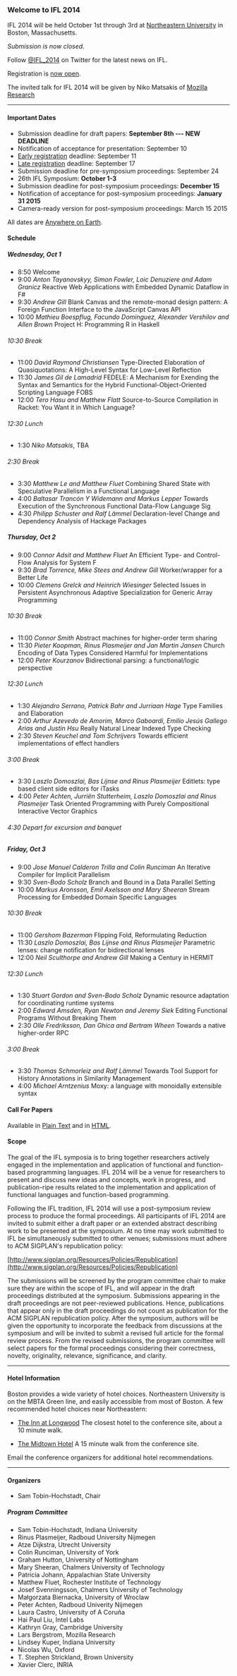 ### Welcome to IFL 2014

IFL 2014 will be held October 1st through 3rd at [Northeastern University](http://www.northeastern.edu) in Boston, Massachusetts.

_Submission is now closed_.

Follow [@IFL_2014](https://twitter.com/IFL_2014) on Twitter for the latest news on IFL.

Registration is [now open](http://www.eventbrite.com/e/ifl-2014-tickets-12628406905). 

The invited talk for IFL 2014 will be given by Niko Matsakis of [Mozilla Research](https://www.mozilla.org/en-US/research/)

***

#### Important Dates

* Submission deadline for draft papers:                      **September 8th --- NEW DEADLINE**
* Notification of acceptance for presentation:               September 10
* [Early registration](http://www.eventbrite.com/e/ifl-2014-tickets-12628406905) deadline:                               September 11
* [Late registration](http://www.eventbrite.com/e/ifl-2014-tickets-12628406905) deadline:                                September 17 
* Submission deadline for pre-symposium proceedings:         September 24
* 26th IFL Symposium:                                        **October 1-3** 
* Submission deadline for post-symposium proceedings:        **December 15**
* Notification of acceptance for post-symposium proceedings: **January  31 2015**
* Camera-ready version for post-symposium proceedings:       March    15 2015 

All dates are [Anywhere on Earth](http://en.wikipedia.org/wiki/Anywhere_on_Earth).


#### Schedule

##### Wednesday, Oct 1

* 8:50 Welcome
* 9:00 _Anton Tayanovskyy, Simon Fowler, Loic Denuziere and Adam Granicz_ Reactive Web Applications with Embedded Dynamic Dataflow in F#
* 9:30 _Andrew Gill_ Blank Canvas and the remote-monad design pattern: A Foreign Function Interface to the JavaScript Canvas API
* 10:00 _Mathieu Boespflug, Facundo Dominguez, Alexander Vershilov and Allen Brown_ Project H: Programming R in Haskell

###### 10:30 Break

* 11:00 _David Raymond Christiansen_ Type-Directed Elaboration of Quasiquotations: A High-Level Syntax for Low-Level Reflection
* 11:30 _James Gil de Lamadrid_ FEDELE: A Mechanism for Exending the Syntax and Semantics for the Hybrid Functional-Object-Oriented Scripting Language FOBS
* 12:00 _Tero Hasu and Matthew Flatt_ Source-to-Source Compilation in Racket: You Want it in Which Language?

###### 12:30 Lunch

* 1:30 _Niko Matsakis_, TBA

###### 2:30 Break

* 3:30 _Matthew Le and Matthew Fluet_ Combining Shared State with Speculative Parallelism in a Functional Language
* 4:00 _Baltasar Trancón Y Widemann and Markus Lepper_ Towards Execution of the Synchronous Functional Data-Flow Language Sig
* 4:30 _Philipp Schuster and Ralf Lämmel_ Declaration-level Change and Dependency Analysis of Hackage Packages

##### Thursday, Oct 2

* 9:00  _Connor Adsit and Matthew Fluet_ An Efficient Type- and Control-Flow Analysis for System F
* 9:30     _Brad Torrence, Mike Stees and Andrew Gill_ Worker/wrapper for a Better Life
* 10:00 _Clemens Grelck and Heinrich Wiesinger_ Selected Issues in Persistent Asynchronous Adaptive Specialization for Generic Array Programming

###### 10:30 Break

* 11:00 _Connor Smith_ Abstract machines for higher-order term sharing
* 11:30 _Pieter Koopman, Rinus Plasmeijer and Jan Martin Jansen_ Church Encoding of Data Types Considered Harmful for Implementations
* 12:00 _Peter Kourzanov_ Bidirectional parsing: a functional/logic perspective


###### 12:30 Lunch

* 1:30     _Alejandro Serrano, Patrick Bahr and Jurriaan Hage_ Type Families and Elaboration
* 2:00 _Arthur Azevedo de Amorim, Marco Gaboardi, Emilio Jesús Gallego Arias and Justin Hsu_ Really Natural Linear Indexed Type Checking
* 2:30     _Steven Keuchel and Tom Schrijvers_ Towards efficient implementations of effect handlers


###### 3:00 Break

* 3:30   _Laszlo Domoszlai, Bas Lijnse and Rinus Plasmeijer_ Editlets: type based client side editors for iTasks
* 4:00  _Peter Achten, Jurriën Stutterheim, Laszlo Domoszlai and Rinus Plasmeijer_ Task Oriented Programming with Purely Compositional Interactive Vector Graphics


###### 4:30 Depart for excursion and banquet

##### Friday, Oct 3

* 9:00 _Jose Manuel Calderon Trilla and Colin Runciman_ An Iterative Compiler for Implicit Parallelism
* 9:30 _Sven-Bodo Scholz_ Branch and Bound in a Data Parallel Setting
* 10:00 _Markus Aronsson, Emil Axelsson and Mary Sheeran_ Stream Processing for Embedded Domain Specific Languages

###### 10:30 Break

* 11:00 _Gershom Bazerman_ Flipping Fold, Reformulating Reduction
* 11:30 _Laszlo Domoszlai, Bas Lijnse and Rinus Plasmeijer_ Parametric lenses: change notification for bidirectional lenses
* 12:00 _Neil Sculthorpe and Andrew Gill_ Making a Century in HERMIT


###### 12:30 Lunch

* 1:30 _Stuart Gordon and Sven-Bodo Scholz_ Dynamic resource adaptation for coordinating runtime systems
* 2:00 _Edward Amsden, Ryan Newton and Jeremy Siek_ Editing Functional Programs Without Breaking Them
* 2:30 _Olle Fredriksson, Dan Ghica and Bertram Wheen_ Towards a native higher-order RPC

###### 3:00 Break

* 3:30 _Thomas Schmorleiz and Ralf Lämmel_ Towards Tool Support for History Annotations in Similarity Management
* 4:00 _Michael Arntzenius_ Moxy: a language with monoidally extensible syntax



#### Call For Papers

Available in [Plain Text](http://ifl2014.github.io/CFP.txt) and in
[HTML](http://ifl2014.github.io/CFP.html).


#### Scope

The goal of the IFL symposia is to bring together researchers actively
engaged in the implementation and application of functional and
function-based programming languages.  IFL 2014 will be a venue for
researchers to present and discuss new ideas and concepts, work in
progress, and publication-ripe results related to the implementation
and application of functional languages and function-based
programming.

Following the IFL tradition, IFL 2014 will use a post-symposium review
process to produce the formal proceedings. All participants of IFL
2014 are invited to submit either a draft paper or an extended
abstract describing work to be presented at the symposium. At no time
may work submitted to IFL be simultaneously submitted to other venues;
submissions must adhere to ACM SIGPLAN's republication policy:

[http://www.sigplan.org/Resources/Policies/Republication](http://www.sigplan.org/Resources/Policies/Republication)

The submissions will be screened by the program committee chair to
make sure they are within the scope of IFL, and will appear in the
draft proceedings distributed at the symposium. Submissions appearing
in the draft proceedings are not peer-reviewed publications. Hence,
publications that appear only in the draft proceedings do not count as
publication for the ACM SIGPLAN republication policy. After the
symposium, authors will be given the opportunity to incorporate the
feedback from discussions at the symposium and will be invited to
submit a revised full article for the formal review process. From the
revised submissions, the program committee will select papers for the
formal proceedings considering their correctness, novelty,
originality, relevance, significance, and clarity.

***

#### Hotel Information

Boston provides a wide variety of hotel choices. Northeastern University is on the MBTA Green line, and easily accessible from most of Boston. A few recommended hotel choices near Northeastern:

* [The Inn at Longwood](http://www.innatlongwood.com/) The closest hotel to the conference site, about a 10 minute walk.

* [The Midtown Hotel](http://www.midtownhotel.com/) A 15 minute walk from the conference site.

Email the conference organizers for additional hotel recommendations.

***

#### Organizers

* Sam Tobin-Hochstadt, Chair

##### Program Committee

* Sam Tobin-Hochstadt, Indiana University
* Rinus Plasmeijer, Radboud University Nijmegen
* Atze Dijkstra, Utrecht University
* Colin Runciman, University of York
* Graham Hutton, University of Nottingham
* Mary Sheeran, Chalmers University of Technology
* Patricia Johann, Appalachian State University
* Matthew Fluet, Rochester Institute of Technology
* Josef Svenningsson, Chalmers University of Technology
* Małgorzata Biernacka, University of Wroclaw
* Peter Achten, Radboud Univerity Nijmegen
* Laura Castro, University of A Coruña
* Hai Paul Liu, Intel Labs
* Kathryn Gray, Cambridge University
* Lars Bergstrom, Mozilla Research
* Lindsey Kuper, Indiana University
* Nicolas Wu, Oxford
* T. Stephen Strickland, Brown University
* Xavier Clerc, INRIA
